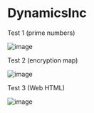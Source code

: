 # DynamicsInc

Test 1 (prime numbers)

![image](https://github.com/user-attachments/assets/20ce8090-1782-4919-9dfa-aa2cd1048863)


Test 2 (encryption map)

![image](https://github.com/user-attachments/assets/ae83039a-c893-48cd-8794-b91311fd15d4)


Test 3 (Web HTML)

![image](https://github.com/user-attachments/assets/eed84857-da63-486c-98fa-00add1129af4)


